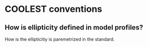 # COOLEST conventions

## How is ellipticity defined in model profiles?

How is the ellipticitiy is paremetrized in the standard.
